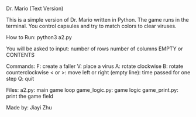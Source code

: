 Dr. Mario (Text Version)

This is a simple version of Dr. Mario written in Python. The game runs in the terminal. You control capsules and try to match colors to clear viruses.

How to Run:
python3 a2.py

You will be asked to input:
number of rows
number of columns
EMPTY or CONTENTS

Commands:
F: create a faller
V: place a virus
A: rotate clockwise
B: rotate counterclockwise
< or >: move left or right
(empty line): time passed for one step
Q: quit

Files:
a2.py: main game loop
game_logic.py: game logic
game_print.py: print the game field

Made by:
Jiayi Zhu
